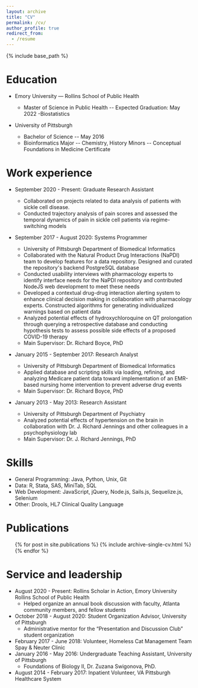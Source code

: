 ```yaml
---
layout: archive
title: "CV"
permalink: /cv/
author_profile: true
redirect_from:
  - /resume
---
```


{% include base_path %}

Education
======
* Emory University — Rollins School of Public Health
  - Master of Science in Public Health -- Expected Graduation: May 2022
  -Biostatistics

* University of Pittsburgh
  - Bachelor of Science -- May 2016
  - Bioinformatics Major -- Chemistry, History Minors -- Conceptual Foundations in Medicine Certificate

Work experience
======
* September 2020 - Present: Graduate Research Assistant
  - Collaborated on projects related to data analysis of patients with sickle cell disease.
  - Conducted trajectory analysis of pain scores and assessed the temporal dynamics of pain in sickle cell patients via regime-switching models

* September 2017 - August 2020: Systems Programmer
  - University of Pittsburgh Department of Biomedical Informatics
  - Collaborated with the Natural Product Drug Interactions (NaPDI) team to develop features for a data repository. Designed and curated the repository's backend PostgreSQL database
  - Conducted usability interviews with pharmacology experts to identify interface needs for the NaPDI repository and contributed NodeJS web development to meet these needs
  - Developed a contextual drug-drug interaction alerting system to enhance clinical decision making in collaboration with pharmacology experts. Constructed algorithms for generating individualized warnings based on patient data
  - Analyzed potential effects of hydroxychloroquine on QT prolongation through querying a retrospective database and conducting hypothesis tests to assess possible side effects of a proposed COVID-19 therapy
  - Main Supervisor: Dr. Richard Boyce, PhD

* January 2015 - September 2017: Research Analyst
  - University of Pittsburgh Department of Biomedical Informatics
  - Applied database and scripting skills via loading, refining, and analyzing Medicare patient data toward implementation of an EMR-based nursing home intervention to prevent adverse drug events
  - Main Supervisor: Dr. Richard Boyce, PhD

* January 2013 - May 2013: Research Assistant
  - University of Pittsburgh Department of Psychiatry
  - Analyzed potential effects of hypertension on the brain in collaboration with Dr. J. Richard Jennings and other colleagues in a psychophysiology lab
  - Main Supervisor: Dr. J. Richard Jennings, PhD
  
Skills
======
* General Programming: Java, Python, Unix, Git
* Data: R, Stata, SAS, MiniTab, SQL
* Web Development: JavaScript, jQuery, Node.js, Sails.js, Sequelize.js, Selenium
* Other: Drools, HL7 Clinical Quality Language

Publications
======
  <ul>{% for post in site.publications %}
    {% include archive-single-cv.html %}
  {% endfor %}</ul>
  
<!-- Talks
======
  <ul>{% for post in site.talks %}
    {% include archive-single-talk-cv.html %}
  {% endfor %}</ul> -->
  
<!-- Teaching
======
  <ul>{% for post in site.teaching %}
    {% include archive-single-cv.html %}
  {% endfor %}</ul> -->
  
Service and leadership
======
* August 2020 - Present: Rollins Scholar in Action, Emory University Rollins School of Public Health
  - Helped organize an annual book discussion with faculty, Atlanta community members, and fellow students
* October 2018 - August 2020: Student Organization Advisor, University of Pittsburgh
  - Administrative mentor for the “Presentation and Discussion Club” student organization
* February 2017 - June 2018: Volunteer, Homeless Cat Management Team Spay & Neuter Clinic
* January 2016 - May 2016: Undergraduate Teaching Assistant, University of Pittsburgh
  - Foundations of Biology II, Dr. Zuzana Swigonova, PhD.
* August 2014 - February 2017: Inpatient Volunteer, VA Pittsburgh Healthcare System
